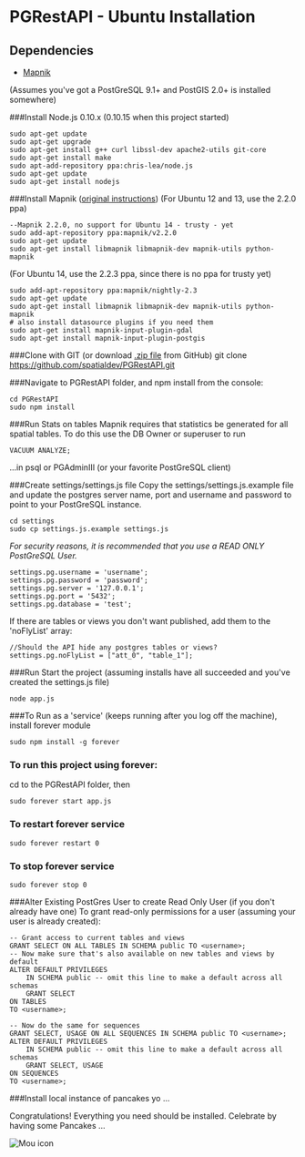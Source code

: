 PGRestAPI - Ubuntu Installation
=========

## Dependencies

* [Mapnik](https://github.com/mapnik/mapnik)

(Assumes you've got a PostGreSQL 9.1+ and PostGIS 2.0+ is installed somewhere)

###Install Node.js 0.10.x (0.10.15 when this project started)

	sudo apt-get update
	sudo apt-get upgrade
	sudo apt-get install g++ curl libssl-dev apache2-utils git-core
	sudo apt-get install make
	sudo apt-add-repository ppa:chris-lea/node.js
	sudo apt-get update 
	sudo apt-get install nodejs

###Install Mapnik ([original instructions](https://github.com/mapnik/mapnik/wiki/UbuntuInstallation))
(For Ubuntu 12 and 13, use the 2.2.0 ppa)

	--Mapnik 2.2.0, no support for Ubuntu 14 - trusty - yet
	sudo add-apt-repository ppa:mapnik/v2.2.0
	sudo apt-get update
	sudo apt-get install libmapnik libmapnik-dev mapnik-utils python-mapnik

(For Ubuntu 14, use the 2.2.3 ppa, since there is no ppa for trusty yet)

    sudo add-apt-repository ppa:mapnik/nightly-2.3
    sudo apt-get update
    sudo apt-get install libmapnik libmapnik-dev mapnik-utils python-mapnik
    # also install datasource plugins if you need them
    sudo apt-get install mapnik-input-plugin-gdal
    sudo apt-get install mapnik-input-plugin-postgis


###Clone with GIT (or download [.zip file](https://github.com/spatialdev/PGRestAPI/archive/docs.zip) from GitHub)
    git clone https://github.com/spatialdev/PGRestAPI.git

###Navigate to PGRestAPI folder, and npm install
from the console:  
   
	cd PGRestAPI
	sudo npm install


###Run Stats on tables
Mapnik requires that statistics be generated for all spatial tables.
To do this use the DB Owner or superuser to run 

	VACUUM ANALYZE;

...in psql or PGAdminIII (or your favorite PostGreSQL client)

###Create settings/settings.js file
Copy the settings/settings.js.example file and update the postgres server name, port and username and password to point to your PostGreSQL instance.

	cd settings
	sudo cp settings.js.example settings.js

*For security reasons, it is recommended that you use a READ ONLY PostGreSQL User.*

	settings.pg.username = 'username';
	settings.pg.password = 'password';
	settings.pg.server = '127.0.0.1';
	settings.pg.port = '5432';
	settings.pg.database = 'test';


If there are tables or views you don't want published, add them to the 'noFlyList' array:

	//Should the API hide any postgres tables or views?
	settings.pg.noFlyList = ["att_0", "table_1"];


###Run
Start the project (assuming installs have all succeeded and you've created the settings.js file)
	
	node app.js

###To Run as a 'service' (keeps running after you log off the machine), install forever module

	sudo npm install -g forever

### To run this project using forever:
cd to the PGRestAPI folder, then  
	
	sudo forever start app.js

### To restart forever service

	sudo forever restart 0

### To stop forever service

	sudo forever stop 0

###Alter Existing PostGres User to create Read Only User (if you don't already have one)
To grant read-only permissions for a user (assuming your user is already created):

	-- Grant access to current tables and views
	GRANT SELECT ON ALL TABLES IN SCHEMA public TO <username>;
	-- Now make sure that's also available on new tables and views by default
	ALTER DEFAULT PRIVILEGES
		IN SCHEMA public -- omit this line to make a default across all schemas
		GRANT SELECT
	ON TABLES
	TO <username>;

	-- Now do the same for sequences
	GRANT SELECT, USAGE ON ALL SEQUENCES IN SCHEMA public TO <username>;
	ALTER DEFAULT PRIVILEGES
		IN SCHEMA public -- omit this line to make a default across all schemas
		GRANT SELECT, USAGE
	ON SEQUENCES
	TO <username>;

###Install local instance of pancakes yo …

Congratulations!  Everything you need should be installed.  Celebrate by having some Pancakes …

![Mou icon](http://173.201.28.147/pgRESTAPI/chubbs.JPG)
